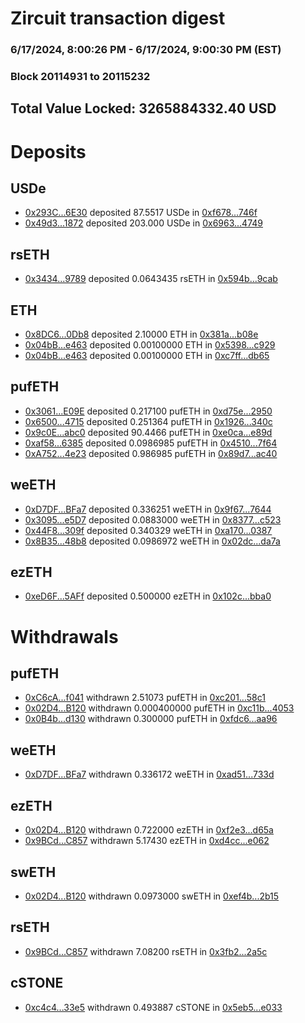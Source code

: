 # Zircuit transaction digest
### 6/17/2024, 8:00:26 PM - 6/17/2024, 9:00:30 PM (EST)
### Block 20114931 to 20115232

## Total Value Locked: 3265884332.40 USD

# Deposits
## USDe
- [0x293C...6E30](https://etherscan.io/address/0x293C6937D8D82e05B01335F7B33FBA0c8e256E30) deposited 87.5517 USDe in [0xf678...746f](https://etherscan.io/tx/0x293C6937D8D82e05B01335F7B33FBA0c8e256E30)
- [0x49d3...1872](https://etherscan.io/address/0x49d353DF0acaBaABB1A30A631CF31A763d5f1872) deposited 203.000 USDe in [0x6963...4749](https://etherscan.io/tx/0x49d353DF0acaBaABB1A30A631CF31A763d5f1872)
## rsETH
- [0x3434...9789](https://etherscan.io/address/0x34349c5569e7B846c3558961552D2202760A9789) deposited 0.0643435 rsETH in [0x594b...9cab](https://etherscan.io/tx/0x34349c5569e7B846c3558961552D2202760A9789)
## ETH
- [0x8DC6...0Db8](https://etherscan.io/address/0x8DC69e2B30301C7e0e162730BE2Ea52fBDb80Db8) deposited 2.10000 ETH in [0x381a...b08e](https://etherscan.io/tx/0x8DC69e2B30301C7e0e162730BE2Ea52fBDb80Db8)
- [0x04bB...e463](https://etherscan.io/address/0x04bBacc91BBD68c977Ce7fb9905eD4BDEf28e463) deposited 0.00100000 ETH in [0x5398...c929](https://etherscan.io/tx/0x04bBacc91BBD68c977Ce7fb9905eD4BDEf28e463)
- [0x04bB...e463](https://etherscan.io/address/0x04bBacc91BBD68c977Ce7fb9905eD4BDEf28e463) deposited 0.00100000 ETH in [0xc7ff...db65](https://etherscan.io/tx/0x04bBacc91BBD68c977Ce7fb9905eD4BDEf28e463)
## pufETH
- [0x3061...E09E](https://etherscan.io/address/0x3061Afc6cA16eD3A462CE1CAAc02c8ed96acE09E) deposited 0.217100 pufETH in [0xd75e...2950](https://etherscan.io/tx/0x3061Afc6cA16eD3A462CE1CAAc02c8ed96acE09E)
- [0x6500...4715](https://etherscan.io/address/0x6500D29178d908390Cf7F8E54918909E72aF4715) deposited 0.251364 pufETH in [0x1926...340c](https://etherscan.io/tx/0x6500D29178d908390Cf7F8E54918909E72aF4715)
- [0x9c0E...abc0](https://etherscan.io/address/0x9c0E6E43ce338F3091fFA726C026Ea28Ab01abc0) deposited 90.4466 pufETH in [0xe0ca...e89d](https://etherscan.io/tx/0x9c0E6E43ce338F3091fFA726C026Ea28Ab01abc0)
- [0xaf58...6385](https://etherscan.io/address/0xaf58cADDBB4Ae0C41327B80Acd9c10e5C1466385) deposited 0.0986985 pufETH in [0x4510...7f64](https://etherscan.io/tx/0xaf58cADDBB4Ae0C41327B80Acd9c10e5C1466385)
- [0xA752...4e23](https://etherscan.io/address/0xA752cf8614d8d695E5F17FAa3819945bf8fD4e23) deposited 0.986985 pufETH in [0x89d7...ac40](https://etherscan.io/tx/0xA752cf8614d8d695E5F17FAa3819945bf8fD4e23)
## weETH
- [0xD7DF...BFa7](https://etherscan.io/address/0xD7DF7E085214743530afF339aFC420c7c720BFa7) deposited 0.336251 weETH in [0x9f67...7644](https://etherscan.io/tx/0xD7DF7E085214743530afF339aFC420c7c720BFa7)
- [0x3095...e5D7](https://etherscan.io/address/0x3095ce592F6fF686E3c0822762396a6A6622e5D7) deposited 0.0883000 weETH in [0x8377...c523](https://etherscan.io/tx/0x3095ce592F6fF686E3c0822762396a6A6622e5D7)
- [0x44F8...309f](https://etherscan.io/address/0x44F8713d82325fc53A7eDA83e855895fC6ed309f) deposited 0.340329 weETH in [0xa170...0387](https://etherscan.io/tx/0x44F8713d82325fc53A7eDA83e855895fC6ed309f)
- [0x8B35...48b8](https://etherscan.io/address/0x8B350EbC9c0d911815142a0204CCe1a4868C48b8) deposited 0.0986972 weETH in [0x02dc...da7a](https://etherscan.io/tx/0x8B350EbC9c0d911815142a0204CCe1a4868C48b8)
## ezETH
- [0xeD6F...5AFf](https://etherscan.io/address/0xeD6F6da3dCC321B745933e8c07BEb682B5bE5AFf) deposited 0.500000 ezETH in [0x102c...bba0](https://etherscan.io/tx/0xeD6F6da3dCC321B745933e8c07BEb682B5bE5AFf)
# Withdrawals
## pufETH
- [0xC6cA...f041](https://etherscan.io/address/0xC6cAaf025C30290843AC3A43F83A29AfE7e0f041) withdrawn 2.51073 pufETH in [0xc201...58c1](https://etherscan.io/tx/0xC6cAaf025C30290843AC3A43F83A29AfE7e0f041)
- [0x02D4...B120](https://etherscan.io/address/0x02D4BEf35A186396E7238d5Baa30518E0623B120) withdrawn 0.000400000 pufETH in [0xc11b...4053](https://etherscan.io/tx/0x02D4BEf35A186396E7238d5Baa30518E0623B120)
- [0x0B4b...d130](https://etherscan.io/address/0x0B4b7242Cf3bBe9f4BE405fBDDbaA9222e45d130) withdrawn 0.300000 pufETH in [0xfdc6...aa96](https://etherscan.io/tx/0x0B4b7242Cf3bBe9f4BE405fBDDbaA9222e45d130)
## weETH
- [0xD7DF...BFa7](https://etherscan.io/address/0xD7DF7E085214743530afF339aFC420c7c720BFa7) withdrawn 0.336172 weETH in [0xad51...733d](https://etherscan.io/tx/0xD7DF7E085214743530afF339aFC420c7c720BFa7)
## ezETH
- [0x02D4...B120](https://etherscan.io/address/0x02D4BEf35A186396E7238d5Baa30518E0623B120) withdrawn 0.722000 ezETH in [0xf2e3...d65a](https://etherscan.io/tx/0x02D4BEf35A186396E7238d5Baa30518E0623B120)
- [0x9BCd...C857](https://etherscan.io/address/0x9BCd3f704570ee0E8f10912BB48d551F2535C857) withdrawn 5.17430 ezETH in [0xd4cc...e062](https://etherscan.io/tx/0x9BCd3f704570ee0E8f10912BB48d551F2535C857)
## swETH
- [0x02D4...B120](https://etherscan.io/address/0x02D4BEf35A186396E7238d5Baa30518E0623B120) withdrawn 0.0973000 swETH in [0xef4b...2b15](https://etherscan.io/tx/0x02D4BEf35A186396E7238d5Baa30518E0623B120)
## rsETH
- [0x9BCd...C857](https://etherscan.io/address/0x9BCd3f704570ee0E8f10912BB48d551F2535C857) withdrawn 7.08200 rsETH in [0x3fb2...2a5c](https://etherscan.io/tx/0x9BCd3f704570ee0E8f10912BB48d551F2535C857)
## cSTONE
- [0xc4c4...33e5](https://etherscan.io/address/0xc4c432dDa413Ac8Ec421844703E831985A6833e5) withdrawn 0.493887 cSTONE in [0x5eb5...e033](https://etherscan.io/tx/0xc4c432dDa413Ac8Ec421844703E831985A6833e5)
